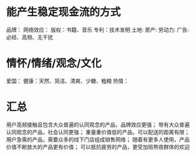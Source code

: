 # 能产生稳定现金流的方式
品牌：
网络效应：
版权：书籍、音乐
专利：技术发明
土地: 
房产:
劳动力:
广告: 必经、高频、无干扰

# 情怀/情绪/观念/文化
爱国：
健康：天然、简洁、清爽、少糖、粗粮
热情：

# 汇总
用户高频接触且包含大众普遍的认同观念的产品，品牌效应更强；
带有大众普遍认同观念的产品，社会认同更强；
重量重价值低的产品，可以配送的距离有限；
用户急需的产品，需要众多的线下门店组成销售网络；
随着有更多人使用，产品价值不断放大的产品更有价值；
可以抵抗疲劳的产品，更受加班熬夜群体的欢迎